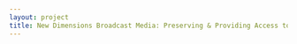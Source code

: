 ```yaml
--- 
layout: project 
title: New Dimensions Broadcast Media: Preserving & Providing Access to At-Risk Media
---
```



